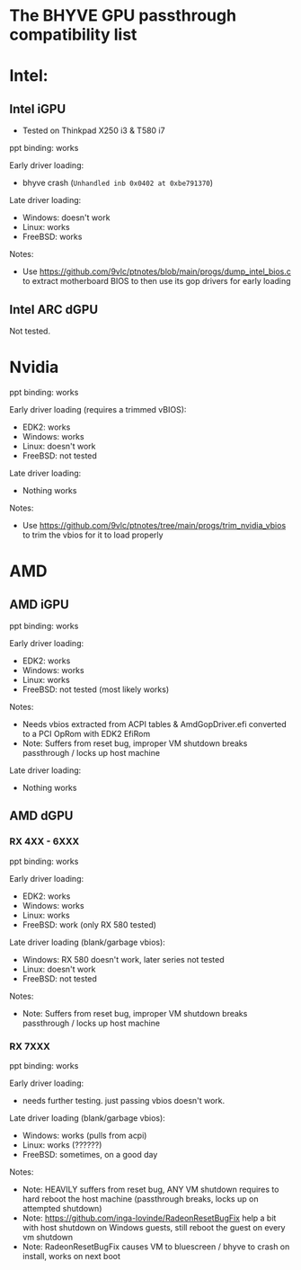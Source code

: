 # The BHYVE GPU passthrough compatibility list

# Intel:
## Intel iGPU

- Tested on Thinkpad X250 i3 & T580 i7

ppt binding: works

Early driver loading:
- bhyve crash (`Unhandled inb 0x0402 at 0xbe791370`)

Late driver loading:
- Windows: doesn't work
- Linux: works
- FreeBSD: works

Notes:
- Use https://github.com/9vlc/ptnotes/blob/main/progs/dump_intel_bios.c to extract motherboard BIOS to then use its gop drivers for early loading

## Intel ARC dGPU
Not tested.

# Nvidia

ppt binding: works

Early driver loading (requires a trimmed vBIOS):
- EDK2: works
- Windows: works
- Linux: doesn't work
- FreeBSD: not tested

Late driver loading:
- Nothing works

Notes:
- Use https://github.com/9vlc/ptnotes/tree/main/progs/trim_nvidia_vbios to trim the vbios for it to load properly

# AMD
## AMD iGPU

ppt binding: works

Early driver loading:
- EDK2: works
- Windows: works
- Linux: works
- FreeBSD: not tested (most likely works)

Notes:
- Needs vbios extracted from ACPI tables & AmdGopDriver.efi converted to a PCI OpRom with EDK2 EfiRom
- Note: Suffers from reset bug, improper VM shutdown breaks passthrough / locks up host machine

Late driver loading:
- Nothing works

## AMD dGPU
### RX 4XX - 6XXX

ppt binding: works

Early driver loading:
- EDK2: works
- Windows: works
- Linux: works
- FreeBSD: work (only RX 580 tested)

Late driver loading (blank/garbage vbios):
- Windows: RX 580 doesn't work, later series not tested
- Linux: doesn't work
- FreeBSD: not tested

Notes:
- Note: Suffers from reset bug, improper VM shutdown breaks passthrough / locks up host machine

### RX 7XXX

ppt binding: works

Early driver loading:
- needs further testing. just passing vbios doesn't work.

Late driver loading (blank/garbage vbios):
- Windows: works (pulls from acpi)
- Linux: works (??????)
- FreeBSD: sometimes, on a good day

Notes:
- Note: HEAVILY suffers from reset bug, ANY VM shutdown requires to hard reboot the host machine (passthrough breaks, locks up on attempted shutdown)
- Note: https://github.com/inga-lovinde/RadeonResetBugFix help a bit with host shutdown on Windows guests, still reboot the guest on every vm shutdown
- Note: RadeonResetBugFix causes VM to bluescreen / bhyve to crash on install, works on next boot
